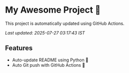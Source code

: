 # My Awesome Project 🚀

This project is automatically updated using GitHub Actions.

_Last updated: 2025-07-27 03:17:43 IST_

## Features
- Auto-update README using Python 🐍
- Auto Git push with GitHub Actions 🤖

